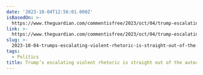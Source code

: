 ```yaml
---
date: '2023-10-04T12:56:01.000Z'
isBasedOn: >-
  https://www.theguardian.com/commentisfree/2023/oct/04/trump-escalating-violent-rhetoric-autocratic-playbook?CMP=Share_AndroidApp_Other
link: >-
  https://www.theguardian.com/commentisfree/2023/oct/04/trump-escalating-violent-rhetoric-autocratic-playbook?CMP=Share_AndroidApp_Other
slug: >-
  2023-10-04-trumps-escalating-violent-rhetoric-is-straight-out-of-the-autocrats-playb
tags:
  - Politics
title: Trump’s escalating violent rhetoric is straight out of the autocrat’s playb
---
```


